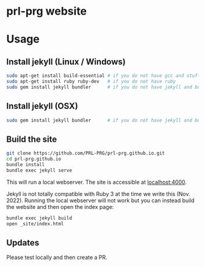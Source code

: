 # prl-prg website

# Usage

## Install jekyll (Linux / Windows)

```sh
sudo apt-get install build-essential # if you do not have gcc and stuff
sudo apt-get install ruby ruby-dev   # if you do not have ruby
sudo gem install jekyll bundler      # if you do not have jekyll and bundler
```

## Install jekyll (OSX)

```sh
sudo gem install jekyll bundler      # if you do not have jekyll and bundler
```

## Build the site

```sh
git clone https://github.com/PRL-PRG/prl-prg.github.io.git
cd prl-prg.github.io
bundle install
bundle exec jekyll serve
```

This will run a local webserver. The site is accessible at [localhost:4000](localhost:4000).

Jekyll is not totally compatible with Ruby 3 at the time we write this (Nov. 2022). Running the local webserver will not work 
but you can instead build the website and then open the index page:

```sh
bundle exec jekyll build
open _site/index.html
```

## Updates

Please test locally and then create a PR.
